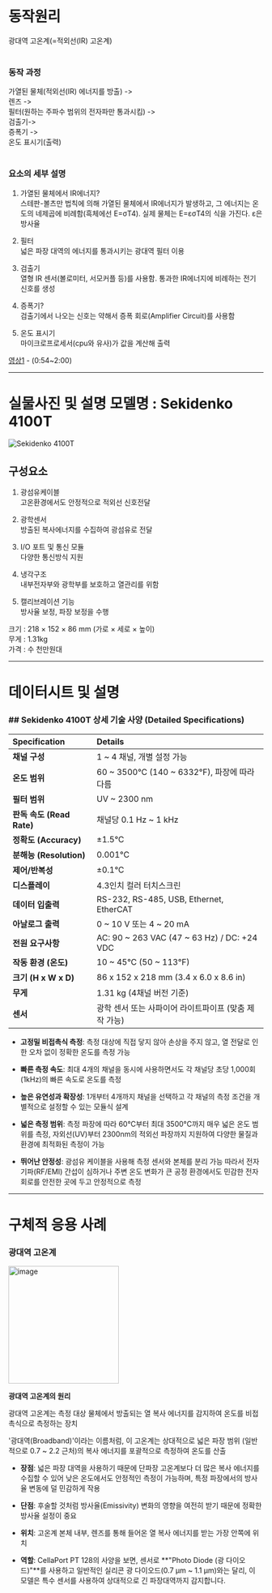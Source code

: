 # 동작원리</br>
광대역 고온계(=적외선(IR) 고온계) </br>
</br>

### 동작 과정
가열된 물체(적외선(IR) 에너지를 방출)  -></br> 
렌즈  -> </br>
필터(원하는 주파수 범위의 전자파만 통과시킴)  -> </br>
검출기-> </br>
증폭기 -> </br>
온도 표시기(출력) </br>
</br>

### 요소의 세부 설명
1) 가열된 물체에서 IR에너지?</br>
스테판-볼츠만 법칙에 의해 가열된 물체에서 IR에너지가 발생하고, 그 에너지는 온도의 네제곱에 비례함(흑체에선 E=σT4). 실제 물체는 E=εσT4의 식을 가진다. ε은 방사율

3) 필터</br>
넓은 파장 대역의 에너지를 통과시키는 광대역 필터 이용

4) 검출기</br>
열형 IR 센서(볼로미터, 서모커플 등)를 사용함. 통과한 IR에너지에 비례하는 전기 신호를 생성

5) 증폭기? </br>
검출기에서 나오는 신호는 약해서 증폭 회로(Amplifier Circuit)를 사용함

6) 온도 표시기 </br>
마이크로프로세서(cpu와 유사)가 값을 계산해 출력



[영상1](https://www.youtube.com/watch?v=QAs4OiYTCN8) - (0:54~2:00)


---

# 실물사진 및 설명 모델명 : Sekidenko 4100T  
  
![Sekidenko 4100T](https://www.advancedenergy.com/getattachment/d53443d6-eb6f-4ab1-a149-c3690a81afae/or4100t_optical_sensor_temperature_FL.jpg)  
## 구성요소
1) 광섬유케이블  
고온환경에서도 안정적으로 적외선 신호전달  
  
2) 광학센서  
방출된 복사에너지를 수집하여 광섬유로 전달  
  
3) I/O 포트 및 통신 모듈  
다양한 통신방식 지원  
  
4) 냉각구조  
내부전자부와 광학부를 보호하고 열관리를 위함  
  
5) 캘리브레이션 기능  
방사율 보정, 파장 보정을 수행  
  
크기 : 218 × 152 × 86 mm (가로 × 세로 × 높이)  
무게 : 1.31kg  
가격 : 수 천만원대  
  
---

# 데이터시트 및 설명

### ## Sekidenko 4100T 상세 기술 사양 (Detailed Specifications)

| Specification | Details |
| :--- | :--- |
| **채널 구성** | 1 ~ 4 채널, 개별 설정 가능 |
| **온도 범위** | 60 ~ 3500°C (140 ~ 6332°F), 파장에 따라 다름 |
| **필터 범위** | UV ~ 2300 nm |
| **판독 속도 (Read Rate)** | 채널당 0.1 Hz ~ 1 kHz |
| **정확도 (Accuracy)** | ±1.5°C |
| **분해능 (Resolution)** | 0.001°C |
| **제어/반복성** | ±0.1°C |
| **디스플레이** | 4.3인치 컬러 터치스크린 |
| **데이터 입출력** | RS-232, RS-485, USB, Ethernet, EtherCAT |
| **아날로그 출력** | 0 ~ 10 V 또는 4 ~ 20 mA |
| **전원 요구사항** | AC: 90 ~ 263 VAC (47 ~ 63 Hz) / DC: +24 VDC |
| **작동 환경 (온도)** | 10 ~ 45°C (50 ~ 113°F) |
| **크기 (H x W x D)** | 86 x 152 x 218 mm (3.4 x 6.0 x 8.6 in) |
| **무게** | 1.31 kg (4채널 버전 기준) |
| **센서** | 광학 센서 또는 사파이어 라이트파이프 (맞춤 제작 가능) |

* **고정밀 비접촉식 측정**: 측정 대상에 직접 닿지 않아 손상을 주지 않고, 열 전달로 인한 오차 없이 정확한 온도를 측정 가능

* **빠른 측정 속도**: 최대 4개의 채널을 동시에 사용하면서도 각 채널당 초당 1,000회(1kHz)의 빠른 속도로 온도를 측정

* **높은 유연성과 확장성**: 1개부터 4개까지 채널을 선택하고 각 채널의 측정 조건을 개별적으로 설정할 수 있는 모듈식 설계

* **넓은 측정 범위**: 측정 파장에 따라 60°C부터 최대 3500°C까지 매우 넓은 온도 범위를 측정, 자외선(UV)부터 2300nm의 적외선 파장까지 지원하여 다양한 물질과 환경에 최적화된 측정이 가능

* **뛰어난 안정성**: 광섬유 케이블을 사용해 측정 센서와 본체를 분리 가능 따라서 전자기파(RF/EMI) 간섭이 심하거나 주변 온도 변화가 큰 공정 환경에서도 민감한 전자회로를 안전한 곳에 두고 안정적으로 측정


---

# 구체적 응용 사례

### **광대역 고온계**
<img width="218" height="232" alt="image" src="https://github.com/user-attachments/assets/d6005f41-0092-4bff-bec4-a8abdac9d066" />

**광대역 고온계의 원리**

광대역 고온계는 측정 대상 물체에서 방출되는 열 복사 에너지를 감지하여 온도를 비접촉식으로 측정하는 장치

'광대역(Broadband)'이라는 이름처럼, 이 고온계는 상대적으로 넓은 파장 범위 (일반적으로 0.7 ~ 2.2 근처)의 복사 에너지를 포괄적으로 측정하여 온도를 산출

* **장점**: 넓은 파장 대역을 사용하기 때문에 단파장 고온계보다 더 많은 복사 에너지를 수집할 수 있어 낮은 온도에서도 안정적인 측정이 가능하며, 특정 파장에서의 방사율 변동에 덜 민감하게 작용

* **단점**: 후술할 것처럼 방사율(Emissivity) 변화의 영향을 여전히 받기 때문에 정확한 방사율 설정이 중요

* **위치**: 고온계 본체 내부, 렌즈를 통해 들어온 열 복사 에너지를 받는 가장 안쪽에 위치

* **역할**: CellaPort PT 128의 사양을 보면, 센서로 **"Photo Diode (광 다이오드)"**를 사용하고 일반적인 실리콘 광 다이오드(0.7 μm ~ 1.1 μm)와는 달리, 이 모델은 특수 센서를 사용하여 상대적으로 긴 파장대역까지 감지합니다.  



